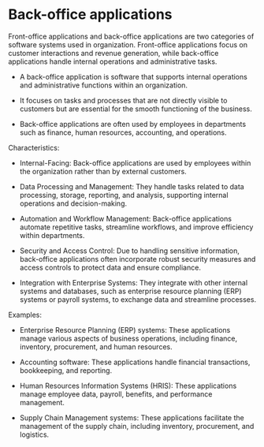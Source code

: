 # Back-office applications 

Front-office applications and back-office applications are two categories of software systems used in organization. Front-office applications focus on customer interactions and revenue generation, while back-office applications handle internal operations and administrative tasks.

* A back-office application is software that supports internal operations and administrative functions within an organization. 

* It focuses on tasks and processes that are not directly visible to customers but are essential for the smooth functioning of the business.

* Back-office applications are often used by employees in departments such as finance, human resources, accounting, and operations.

Characteristics:

* Internal-Facing: Back-office applications are used by employees within the organization rather than by external customers.

* Data Processing and Management: They handle tasks related to data processing, storage, reporting, and analysis, supporting internal operations and decision-making.

* Automation and Workflow Management: Back-office applications automate repetitive tasks, streamline workflows, and improve efficiency within departments.

* Security and Access Control: Due to handling sensitive information, back-office applications often incorporate robust security measures and access controls to protect data and ensure compliance.

* Integration with Enterprise Systems: They integrate with other internal systems and databases, such as enterprise resource planning (ERP) systems or payroll systems, to exchange data and streamline processes.

Examples:

* Enterprise Resource Planning (ERP) systems: These applications manage various aspects of business operations, including finance, inventory, procurement, and human resources.

* Accounting software: These applications handle financial transactions, bookkeeping, and reporting.

* Human Resources Information Systems (HRIS): These applications manage employee data, payroll, benefits, and performance management.

* Supply Chain Management systems: These applications facilitate the management of the supply chain, including inventory, procurement, and logistics.
